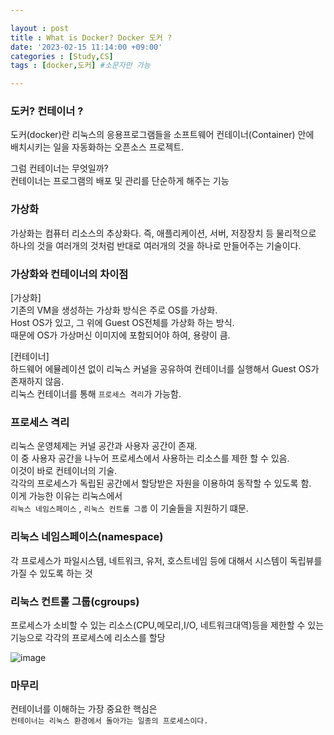 ```yaml
---

layout : post
title : What is Docker? Docker 도커 ? 
date: '2023-02-15 11:14:00 +09:00'
categories : [Study,CS]
tags : [docker,도커] #소문자만 가능

---
```



### 도커? 컨테이너 ?
도커(docker)란 리눅스의 응용프로그램들을 소프트웨어 컨테이너(Container) 안에  
배치시키는 일을 자동화하는 오픈소스 프로젝트.

그럼 컨테이너는 무엇일까?  
컨테이너는 프로그램의 배포 및 관리를 단순하게 해주는 기능  

### 가상화 

가상화는 컴퓨터 리소스의 추상화다.
즉, 애플리케이션, 서버, 저장장치 등 물리적으로 하나의 것을 여러개의 것처럼 반대로 여러개의 것을 하나로 만들어주는 기술이다.

### 가상화와 컨테이너의 차이점

[가상화]    
기존의 VM을 생성하는 가상화 방식은 주로 OS를 가상화.  
Host OS가 있고, 그 위에 Guest OS전체를 가상화 하는 방식.  
때문에 OS가 가상머신 이미지에 포함되어야 하여, 용량이 큼.

[컨테이너]  
하드웨어 에뮬레이션 없이 리눅스 커널을 공유하여 컨테이너를 실행해서 Guest OS가 존재하지 않음.  
리눅스 컨테이너를 통해 `프로세스 격리`가 가능함.


### 프로세스 격리  
리눅스 운영체제는 커널 공간과 사용자 공간이 존재.  
이 중 사용자 공간을 나누어 프로세스에서 사용하는 리소스를 제한 할 수 있음.  
이것이 바로 컨테이너의 기술.  
각각의 프로세스가 독립된 공간에서 할당받은 자원을 이용하여 동작할 수 있도록 함.  
이게 가능한 이유는 리눅스에서  
`리눅스 네임스페이스` , `리눅스 컨트롤 그룹` 이 기술들을 지원하기 떄문.  

### 리눅스 네임스페이스(namespace)
각 프로세스가 파일시스템, 네트워크, 유저, 호스트네임 등에 대해서 시스템이 독립뷰를 가질 수 있도록 하는 것

### 리눅스 컨트롤 그룹(cgroups)
프로세스가 소비할 수 있는 리소스(CPU,메모리,I/O, 네트워크대역)등을 제한할 수 있는 기능으로 각각의 프로세스에 리소스를 할당  


![image](https://user-images.githubusercontent.com/71093890/218909972-7d1bfcb3-ae4e-4dbd-a699-5a6cf488c2c0.png)


### 마무리
컨테이너를 이해하는 가장 중요한 핵심은  
`컨테이너는 리눅스 환경에서 돌아가는 일종의 프로세스이다.`
